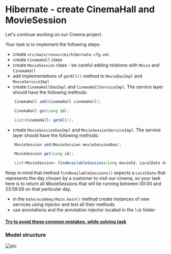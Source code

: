 # Hibernate - create CinemaHall and MovieSession

Let's continue working on our Cinema project.

Your task is to implement the following steps:
- create `src/main/resources/hibernate.cfg.xml`
- create `CinemaHall` class
- create `MovieSession` class - be careful adding relations with `Movie` and `CinemaHall`
- add implementations of `getAll()` method to `MovieDaoImpl` and `MovieServiceImpl`
- create `CinemaHallDaoImpl` and `CinemaHallServiceImpl`.
The service layer should have the following methods:
```java
    CinemaHall add(CinemaHall cinemaHall);

    CinemaHall get(Long id);

    List<CinemaHall> getAll();
```
- create `MovieSessionDaoImpl` and `MovieSessionServiceImpl`.
The service layer should have the following methods:
```java
    MovieSession add(MovieSession movieSessionDao);

    MovieSession get(Long id);

    List<MovieSession> findAvailableSessions(Long movieId, LocalDate date);
```
Keep in mind that method `findAvailableSessions()` expects a `LocalDate` that represents the day 
chosen by a customer to visit our cinema, so your task here is to return all MovieSessions 
that will be running between 00:00 and 23:59:59 on that particular day.
- in the `mate/academy/Main.main()` method create instances of new services 
using injector and test all their methods
- use annotations and the annotation injector located in the `lib` folder

#### [Try to avoid these common mistakes, while solving task](https://mate-academy.github.io/jv-program-common-mistakes/hibernate/add-movie-session/add_movie_session_checklist)

### Model structure 
![pic](Hibernate_Cinema_Uml.png)
